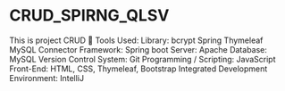 # CRUD_SPIRNG_QLSV
This is project CRUD
🔨 Tools Used:
Library:
bcrypt
Spring
Thymeleaf
MySQL Connector
Framework: Spring boot
Server: Apache
Database: MySQL
Version Control System: Git
Programming / Scripting: JavaScript
Front-End: HTML, CSS, Thymeleaf, Bootstrap
Integrated Development Environment: IntelliJ
